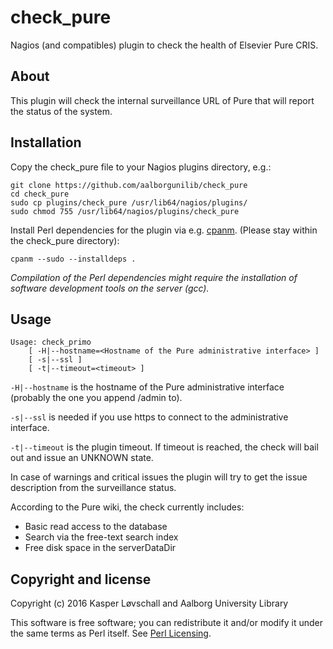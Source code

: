# check_pure
Nagios (and compatibles) plugin to check the health of Elsevier Pure CRIS.

## About
This plugin will check the internal surveillance URL of Pure that will report the status of the system.

## Installation
Copy the check_pure file to your Nagios plugins directory, e.g.:

    git clone https://github.com/aalborgunilib/check_pure
    cd check_pure
    sudo cp plugins/check_pure /usr/lib64/nagios/plugins/
    sudo chmod 755 /usr/lib64/nagios/plugins/check_pure

Install Perl dependencies for the plugin via e.g. [cpanm](https://metacpan.org/pod/App::cpanminus). (Please stay within the check_pure directory):

    cpanm --sudo --installdeps .

*Compilation of the Perl dependencies might require the installation of software development tools on the server (gcc).*

## Usage

    Usage: check_primo
        [ -H|--hostname=<Hostname of the Pure administrative interface> ]
        [ -s|--ssl ]
        [ -t|--timeout=<timeout> ]


`-H|--hostname` is the hostname of the Pure administrative interface (probably the one you append /admin to).

`-s|--ssl` is needed if you use https to connect to the administrative interface.

`-t|--timeout` is the plugin timeout. If timeout is reached, the check will bail out and issue an UNKNOWN state.

In case of warnings and critical issues the plugin will try to get the issue description from the surveillance status.

According to the Pure wiki, the check currently includes:

  * Basic read access to the database
  * Search via the free-text search index
  * Free disk space in the serverDataDir

## Copyright and license

Copyright (c) 2016 Kasper Løvschall and Aalborg University Library

This software is free software; you can redistribute it and/or modify it under the same terms as Perl itself. See [Perl Licensing](http://dev.perl.org/licenses/).
